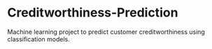 # Creditworthiness-Prediction
Machine learning project to predict customer creditworthiness using classification models.
